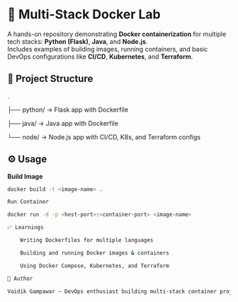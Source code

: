 # 🐳 Multi-Stack Docker Lab

A hands-on repository demonstrating **Docker containerization** for multiple tech stacks: **Python (Flask)**, **Java**, and **Node.js**.  
Includes examples of building images, running containers, and basic DevOps configurations like **CI/CD**, **Kubernetes**, and **Terraform**.

## 📁 Project Structure

.

├── python/ → Flask app with Dockerfile

├── java/ → Java app with Dockerfile

└── node/ → Node.js app with CI/CD, K8s, and Terraform configs


## ⚙️ Usage
**Build Image**
```bash
docker build -t <image-name> .

Run Container

docker run -d -p <host-port>:<container-port> <image-name>

✅ Learnings

    Writing Dockerfiles for multiple languages

    Building and running Docker images & containers

    Using Docker Compose, Kubernetes, and Terraform

👤 Author

Vaidik Gampawar – DevOps enthusiast building multi-stack container projects.
